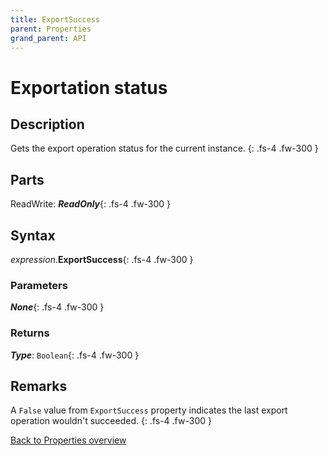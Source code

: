 ```yaml
---
title: ExportSuccess
parent: Properties
grand_parent: API
---
```


# Exportation status

## Description
Gets the export operation status for the current instance.
{: .fs-4 .fw-300 }

## Parts
ReadWrite: **_ReadOnly_**{: .fs-4 .fw-300 }

## Syntax
*expression*.**ExportSuccess**{: .fs-4 .fw-300 }

### Parameters

**_None_**{: .fs-4 .fw-300 }

### Returns

**_Type_**: `Boolean`{: .fs-4 .fw-300 }

## Remarks
A `False` value from `ExportSuccess` property indicates the last export operation wouldn't succeeded.
{: .fs-4 .fw-300 }

[Back to Properties overview](https://ws-garcia.github.io/VBA-CSV-interface/api/properties/)
